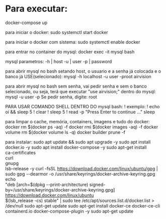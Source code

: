 # Para executar:
docker-compose up

para iniciar o docker:
  sudo systemctl start docker
  
para iniciar o docker com sistema:
  sudo systemctl enable docker

para entrar no container do mysql:
  docker exec -it mysql bash

  mysql parametros:
   -h   |   host
   -u   |   user
   -p   |   password

para abrir mysql no bash setando host, o usuario e a senha já colocada e o banco já USE(selecionado):
  mysql -h localhost -u user -proot airvision

para abrir mysql no bash sem senha, vai pedir senha e sem o banco selecionado, ou seja, terá que executar "use airvision;" dentro do mysql:
  mysql -u user -p
Se pedir senha, digite:
  root

PARA USAR COMANDO SHELL DENTRO DO mysql bash:
 \! 
 exemplo:
 \! echo oi && sleep 5
 \! clear
 \! sleep 5
 \! read -p "Press Enter to continue ..." sleep

para limpar o cache, memória, containers, imagens e tudo do docker:
  docker rm $(docker ps -aq) -f
  docker rmi $(docker images -aq) -f
  docker volume rm $(docker volume ls -q)
  docker builder prune -f
  
para instalar:
  sudo apt update && sudo apt upgrade -y
  sudo apt install docker.io -y
  sudo apt install docker-compose -y
  sudo apt-get install \
      ca-certificates \
      curl \
      gnupg \
      lsb-release -y
  curl -fsSL https://download.docker.com/linux/ubuntu/gpg | sudo gpg --dearmor -o /usr/share/keyrings/docker-archive-keyring.gpg
  echo \
    "deb [arch=$(dpkg --print-architecture) signed-by=/usr/share/keyrings/docker-archive-keyring.gpg] https://download.docker.com/linux/ubuntu \
    $(lsb_release -cs) stable" | sudo tee /etc/apt/sources.list.d/docker.list > /dev/null
  sudo apt-get update
  sudo apt-get install docker-ce docker-ce-cli containerd.io docker-compose-plugin -y
  sudo apt-get update